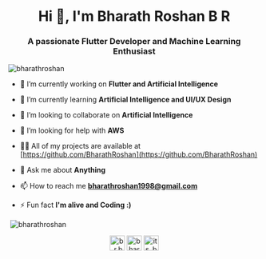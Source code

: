 <h1 align="center">Hi 👋, I'm Bharath Roshan B R</h1>
<h3 align="center">A passionate Flutter Developer and Machine Learning Enthusiast</h3>

<p align="left"> <img src="https://komarev.com/ghpvc/?username=bharathroshan" alt="bharathroshan" /> </p>

- 🔭 I’m currently working on **Flutter and Artificial Intelligence**

- 🌱 I’m currently learning **Artificial Intelligence and UI/UX Design**

- 👯 I’m looking to collaborate on **Artificial Intelligence**

- 🤝 I’m looking for help with **AWS**

- 👨‍💻 All of my projects are available at [https://github.com/BharathRoshan](https://github.com/BharathRoshan)

- 💬 Ask me about **Anything**

- 📫 How to reach me **bharathroshan1998@gmail.com**

- ⚡ Fun fact **I'm alive and Coding :)**



<p>&nbsp;<img align="center" src="https://github-readme-stats.vercel.app/api?username=bharathroshan&show_icons=true" alt="bharathroshan" /></p>

<p align="center">
<a href="https://www.linkedin.com/in/b-r-bharath-roshan-375833154/" target="blank"><img align="center" src="https://cdn.jsdelivr.net/npm/simple-icons@3.0.1/icons/linkedin.svg" alt="b.r.bharath roshan" height="30" width="30" /></a>
<a href="https://www.kaggle.com/bharathroshanbr" target="blank"><img align="center" src="https://cdn.jsdelivr.net/npm/simple-icons@3.0.1/icons/kaggle.svg" alt="bharath roshan b r" height="30" width="30" /></a>
<a href="https://instagram.com/its_b_for_bharath" target="blank"><img align="center" src="https://cdn.jsdelivr.net/npm/simple-icons@3.0.1/icons/instagram.svg" alt="its_b_for_bharath" height="30" width="30" /></a>
</p>
